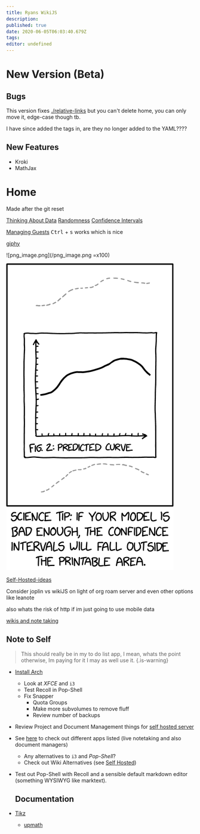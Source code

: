 ```yaml
---
title: Ryans WikiJS
description: 
published: true
date: 2020-06-05T06:03:40.679Z
tags: 
editor: undefined
---
```


# New Version (Beta)
## Bugs
This version fixes [./relative-links](./relative-links) but you can't delete home, you can only move it, edge-case though tb.

I have since added the tags in, are they no longer added to the YAML????

## New Features
* Kroki
* MathJax

# Home
Made after the git reset


[Thinking About Data](/University/Thinking-About-Data)
[Randomness](/University/Thinking-About-Data/01Randomness)
[Confidence Intervals](/University/Thinking-About-Data/Confidence-Intervals)

[Managing Guests](managing-guests-in-wikijs)
<kbd>Ctrl</kbd> + <kbd>s</kbd> works which is nice


[giphy](https://gph.is/g/Zk6KWVy)


![png_image.png](/png_image.png =x100)


![](media/15909376339300.png)




[Self-Hosted-ideas](/home/Self-Hosted-ideas)


Consider joplin vs wikiJS on light of org roam server and even other options like leanote  

also whats the risk of http if im just going to use mobile data  

[wikis and note taking](/home/wikis-and-note-taking)

## Note to Self

> This should really be in my to do list app, I mean, whats the point otherwise, Im paying for it I may as well use it.
{.is-warning}

* [Install Arch](linux/installArch)
    * Look at *XFCE* and `i3`
    * Test Recoll in Pop-Shell
    * Fix Snapper
        * Quota Groups
        * Make more subvolumes to remove fluff
        * Review number of backups
* Review Project and Document Management things for [self hosted server](/home/Self-Hosted-ideas)
* See [here](http://ryansnotes.org/mediawiki/index.php/Things_I_want_to_look_into) to check out different apps listed (live notetaking and also document managers)
  * Any alternatives to `i3` and *Pop-Shell*?
  * Check out Wiki Alternatives (see [Self Hosted](/home/Self-Hosted-ideas))
* Test out Pop-Shell with Recoll and a sensible default markdown editor (something WYSIWYG like marktext).
  
  ## Documentation
*  [Tikz](/University/Documentation/Tikz)
    * [upmath](/University/Documentation/Tikz/upmath)

